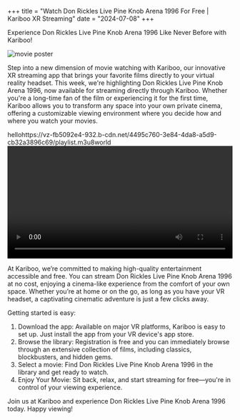 +++
title = "Watch Don Rickles Live Pine Knob Arena 1996 For Free | Kariboo XR Streaming"
date = "2024-07-08"
+++
<script src="https://cdn.jsdelivr.net/npm/hls.js@latest"></script>

Experience Don Rickles Live Pine Knob Arena 1996 Like Never Before with Kariboo!

<img src="https://filmhub-poster-server.b-cdn.net/dc38-krxi_don_rickles_live_pine_knob_arena_1996_16x9.jpg" alt="movie poster" loading="lazy">

Step into a new dimension of movie watching with Kariboo, our innovative XR streaming app that brings your favorite films directly to your virtual reality headset. This week, we're highlighting Don Rickles Live Pine Knob Arena 1996, now available for streaming directly through Kariboo. Whether you're a long-time fan of the film or experiencing it for the first time, Kariboo allows you to transform any space into your own private cinema, offering a customizable viewing environment where you decide how and where you watch your movies.

hellohttps://vz-fb5092e4-932.b-cdn.net/4495c760-3e84-4da8-a5d9-cb32a3896c69/playlist.m3u8world
<video id="video" width="100%" controls></video>

At Kariboo, we’re committed to making high-quality entertainment accessible and free. You can stream Don Rickles Live Pine Knob Arena 1996 at no cost, enjoying a cinema-like experience from the comfort of your own space. Whether you’re at home or on the go, as long as you have your VR headset, a captivating cinematic adventure is just a few clicks away.

Getting started is easy:

1. Download the app: Available on major VR platforms, Kariboo is easy to set up. Just install the app from your VR device's app store.
2. Browse the library: Registration is free and you can immediately browse through an extensive collection of films, including classics, blockbusters, and hidden gems.
3. Select a movie: Find Don Rickles Live Pine Knob Arena 1996 in the library and get ready to watch.
4. Enjoy Your Movie: Sit back, relax, and start streaming for free—you're in control of your viewing experience.

Join us at Kariboo and experience Don Rickles Live Pine Knob Arena 1996 today. Happy viewing!

  
<script>
  var video = document.getElementById('video');
  if(Hls.isSupported()) {
    var hls = new Hls();
    hls.loadSource('https://vz-fb5092e4-932.b-cdn.net/4495c760-3e84-4da8-a5d9-cb32a3896c69/playlist.m3u8');
    hls.attachMedia(video);
    hls.on(Hls.Events.MANIFEST_PARSED,function() {
      video.play();
  });
 }
 // hls.js is not supported on platforms that do not have Media Source Extensions (MSE) enabled.
 // When the browser has built-in HLS support (check using `canPlayType`), we can provide an HLS manifest (i.e. .m3u8 URL) directly to the video element throught the `src` property.
 // This is using the built-in support of the plain video element, without using hls.js.
  else if (video.canPlayType('application/vnd.apple.mpegurl')) {
    video.src = 'https://vz-fb5092e4-932.b-cdn.net/4495c760-3e84-4da8-a5d9-cb32a3896c69/playlist.m3u8';
    video.addEventListener('canplay',function() {
      video.play();
    });
  }
</script>
